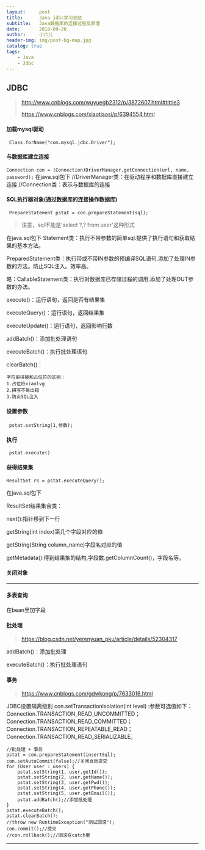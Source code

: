 ```yaml
---
layout:     post
title:      Java jdbc学习总结
subtitle:   Java数据库的连接过程及原理
date:       2018-09-20
author:     小六儿
header-img: img/post-bg-map.jpg
catalog: true
tags:
    - Java
    - Jdbc
---
```


## JDBC
> http://www.cnblogs.com/wuyuegb2312/p/3872607.html#tittle3
> 
> https://www.cnblogs.com/xiaotiaosi/p/6394554.html

#### 加载mysql驱动
`` Class.forName("com.mysql.jdbc.Driver");``
#### 与数据库建立连接
``Connection con = (Connection)DriverManager.getConnection(url, name, password);``
在java.sql包下
//DriverManager类：在驱动程序和数据库直接建立连接
//Connection类：表示与数据库的连接
#### SQL执行器对象(通过数据库的连接操作数据库)
`` PrepareStatement pstat = con.prepareStatement(sql);``
> 注意，sql不能是'select ?,? from user'这种形式

在java.sql包下
Statement类：执行不带参数的简单sql.提供了执行语句和获取结果的基本方法。

PreparedStatement类：执行带或不带IN参数的预编译SQL语句.添加了处理IN参数的方法。防止SQL注入。效率高。

略：CallableStatement类：执行对数据库已存储过程的调用.添加了处理OUT参数的办法。

execute()：运行语句，返回是否有结果集

executeQuery()：运行语句，返回结果集

executeUpdate()：运行语句，返回影响行数

addBatch()：添加批处理语句

executeBatch()：执行批处理语句

clearBatch()：
		
    字符串拼接和占位符的区别：
    1.占位符xiaolvg
    2.拼写不易出错
    3.防止SQL注入
#### 设置参数
`` pstat.setString(1,参数);``
#### 执行
`` pstat.execute()``
#### 获得结果集
`` ResultSet rs = pstat.executeQuery(); ``

在java.sql包下

ResultSet结果集合类：

next():指针移到下一行

getString(int index)第几个字段对应的值

getString(String column_name)字段名对应的值

getMetadata():得到结果集的结构,字段数.getColumnCount()，字段名等。
#### 关闭对象
* * *

#### 多表查询
在bean里加字段

#### 批处理
> https://blog.csdn.net/yerenyuan_pku/article/details/52304317

addBatch()：添加批处理

executeBatch()：执行批处理语句
#### 事务
> https://www.cnblogs.com/gdwkong/p/7633016.html
> 
JDBC设置隔离级别
con.setTransactionIsolation(int level) :参数可选值如下：
Connection.TRANSACTION_READ_UNCOMMITTED；
Connection.TRANSACTION_READ_COMMITTED；
Connection.TRANSACTION_REPEATABLE_READ；
Connection.TRANSACTION_READ_SERIALIZABLE。

```
//批处理 + 事务
pstat = con.prepareStatement(insertSql);
con.setAutoCommit(false);//关闭自动提交
for (User user : users) {
    pstat.setString(1, user.getId());
    pstat.setString(2, user.getName());
    pstat.setString(3, user.getPwd());
    pstat.setString(4, user.getPhone());
    pstat.setString(5, user.getEmail());
    pstat.addBatch();//添加批处理
}
pstat.executeBatch();
pstat.clearBatch();
//throw new RuntimeException("测试回滚");
con.commit();//提交
//con.rollback();//回滚在catch里
```

* * *

